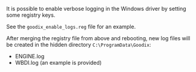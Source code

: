 It is possible to enable verbose logging in the Windows driver by setting some
registry keys.

See the `goodix_enable_logs.reg` file for an example.

After merging the registry file from above and rebooting, new log files will be
created in the hidden directory `C:\ProgramData\Goodix`:

* ENGINE.log
* WBDI.log (an example is provided)
